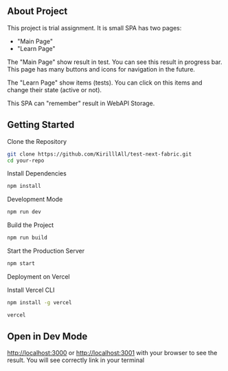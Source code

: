 ## About Project

This project is trial assignment. It is small SPA has two pages:

- "Main Page"
- "Learn Page"

The "Main Page" show result in test. You can see this result in progress bar.
This page has many buttons and icons for navigation in the future.

The "Learn Page" show items (tests). You can click on this items and change their state (active or not).

This SPA can "remember" result in WebAPI Storage.

## Getting Started

Clone the Repository

```bash
git clone https://github.com/KirilllAll/test-next-fabric.git
cd your-repo
```

Install Dependencies

```bash
npm install
```

Development Mode

```bash
npm run dev
```

Build the Project

```bash
npm run build
```

Start the Production Server

```bash
npm start
```

Deployment on Vercel

Install Vercel CLI

```bash
npm install -g vercel

vercel
```

## Open in Dev Mode

[http://localhost:3000](http://localhost:3000) or [http://localhost:3001](http://localhost:3001) with your browser to see the result. You will see correctly link in your terminal
